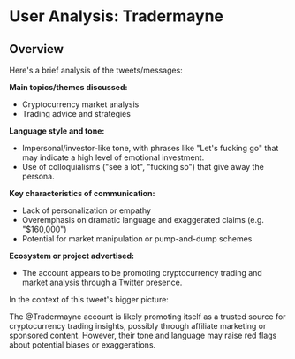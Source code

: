 # User Analysis: Tradermayne

## Overview

Here's a brief analysis of the tweets/messages:

**Main topics/themes discussed:**

* Cryptocurrency market analysis
* Trading advice and strategies

**Language style and tone:**

* Impersonal/investor-like tone, with phrases like "Let's fucking go" that may indicate a high level of emotional investment.
* Use of colloquialisms ("see a lot", "fucking so") that give away the persona.

**Key characteristics of communication:**

* Lack of personalization or empathy
* Overemphasis on dramatic language and exaggerated claims (e.g. "$160,000")
* Potential for market manipulation or pump-and-dump schemes

**Ecosystem or project advertised:**

* The account appears to be promoting cryptocurrency trading and market analysis through a Twitter presence.

In the context of this tweet's bigger picture:

The @Tradermayne account is likely promoting itself as a trusted source for cryptocurrency trading insights, possibly through affiliate marketing or sponsored content. However, their tone and language may raise red flags about potential biases or exaggerations.